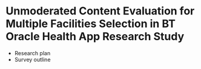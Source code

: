 # Unmoderated Content Evaluation for Multiple Facilities Selection in BT Oracle Health App Research Study 

- Research plan
- Survey outline
